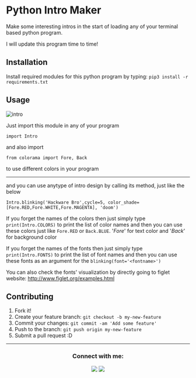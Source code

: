 # Python Intro Maker
 Make some interesting intros in the start of loading any of your terminal based python program.

I will update this program time to time!

## Installation

Install required modules for this python program by typing:
`pip3 install -r requirements.txt`

## Usage
![intro](https://user-images.githubusercontent.com/85396426/128628092-b3fd30b9-86be-4649-b644-63533c31a5d3.gif)

Just import this module in any of your program

`import Intro`

and also import

`from colorama import Fore, Back`

to use different colors in your program

<hr>

and you can use anytype of intro design by calling its method, just like the below 

`Intro.blinking('Hackware Bro',cycle=5, color_shade=[Fore.RED,Fore.WHITE,Fore.MAGENTA], 'doom')`

If you forget the names of the colors then just simply type `print(Intro.COLORS)` to print the list of color names and then you can use these colors just like `Fore.RED` or `Back.BLUE`. 
'*Fore*' for text color and '*Back*' for background color

If you forget the names of the fonts then just simply type `print(Intro.FONTS)` to print the list of font names and then you can use these fonts as an argument for the `blinking(font='<fontname>')`

You can also check the fonts' visualization by directly going to figlet website: http://www.figlet.org/examples.html



## Contributing

1. Fork it!
2. Create your feature branch: `git checkout -b my-new-feature`
3. Commit your changes: `git commit -am 'Add some feature'`
4. Push to the branch: `git push origin my-new-feature`
5. Submit a pull request :D


<hr>
<div align = "center">
<h3><b>Connect with me:</b></h3>
</div>

<div align="center">
<a href="https://www.youtube.com/channel/UCjLXbCSK44Fw5c_6J8mmZtQ?sub_confirmation=1"><img src="https://img.shields.io/youtube/channel/subscribers/UCjLXbCSK44Fw5c_6J8mmZtQ?label=Hackware%20Bro&style=social" /></a>
<a href="https://twitter.com/HackwareBro"><img src="https://img.shields.io/twitter/follow/HackwareBro?style=social" /></a>
</div>
